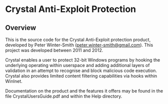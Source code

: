# Crystal Anti-Exploit Protection

## Overview

This is the source code for the Crystal Anti-Exploit protection product, developed by Peter Winter-Smith (peter.winter-smith@gmail.com). This project was developed between 2011 and 2012.

Crystal enables a user to protect 32-bit Windows programs by hooking the underlying operating within userspace and adding additional layers of validation in an attempt to recognise and block malicious code execution. Crystal also provides limited content filtering capabilities via hooks within WinInet.

Documentation on the product and the features it offers may be found in the file CrystalUsersGuide.pdf and within the Help directory.